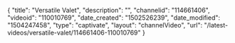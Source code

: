 {
    "title": "Versatile Valet",
    "description": "",
    "channelid": "114661406",
    "videoid": "110010769",
    "date_created": "1502526239",
    "date_modified": "1504247458",
    "type": "captivate",
    "layout": "channelVideo",
    "url": "\/latest-videos\/versatile-valet\/114661406-110010769"
}